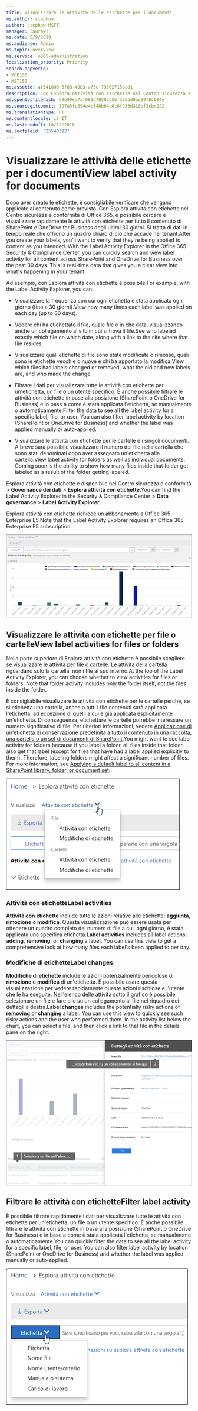 ```yaml
---
title: Visualizzare le attività delle etichette per i documenti
ms.author: stephow
author: stephow-MSFT
manager: laurawi
ms.date: 5/9/2018
ms.audience: Admin
ms.topic: overview
ms.service: o365-administration
localization_priority: Priority
search.appverid:
- MOE150
- MET150
ms.assetid: af341600-5f68-40b3-a73e-73562715acd1
description: Con Esplora attività con etichette nel Centro sicurezza e conformità di Office 365, è possibile cercare e visualizzare rapidamente le attività con etichette per tutto il contenuto di SharePoint e OneDrive for Business degli ultimi 30 giorni. Si tratta di dati in tempo reale che offrono un quadro chiaro di ciò che accade nel tenant.
ms.openlocfilehash: 69e99ea7af683d7850cd56f356ad0ac99f8c084e
ms.sourcegitcommit: 397a5fe594e4cf4bb64c0c6f233d310ef3cbd922
ms.translationtype: HT
ms.contentlocale: it-IT
ms.lasthandoff: 10/12/2018
ms.locfileid: "25540392"
---
```

# <a name="view-label-activity-for-documents"></a><span data-ttu-id="a9296-104">Visualizzare le attività delle etichette per i documenti</span><span class="sxs-lookup"><span data-stu-id="a9296-104">View label activity for documents</span></span>

<span data-ttu-id="a9296-p102">Dopo aver creato le etichette, è consigliabile verificare che vengano applicate al contenuto come previsto. Con Esplora attività con etichette nel Centro sicurezza e conformità di Office 365, è possibile cercare e visualizzare rapidamente le attività con etichette per tutto il contenuto di SharePoint e OneDrive for Business degli ultimi 30 giorni. Si tratta di dati in tempo reale che offrono un quadro chiaro di ciò che accade nel tenant.</span><span class="sxs-lookup"><span data-stu-id="a9296-p102">After you create your labels, you'll want to verify that they're being applied to content as you intended. With the Label Activity Explorer in the Office 365 Security &amp; Compliance Center, you can quickly search and view label activity for all content across SharePoint and OneDrive for Business over the past 30 days. This is real-time data that gives you a clear view into what's happening in your tenant.</span></span>
  
<span data-ttu-id="a9296-108">Ad esempio, con Esplora attività con etichette è possibile:</span><span class="sxs-lookup"><span data-stu-id="a9296-108">For example, with the Label Activity Explorer, you can:</span></span>
  
- <span data-ttu-id="a9296-109">Visualizzare la frequenza con cui ogni etichetta è stata applicata ogni giorno (fino a 30 giorni).</span><span class="sxs-lookup"><span data-stu-id="a9296-109">View how many times each label was applied on each day (up to 30 days).</span></span>
    
- <span data-ttu-id="a9296-110">Vedere chi ha etichettato il file, quale file e in che data, visualizzando anche un collegamento al sito in cui si trova il file.</span><span class="sxs-lookup"><span data-stu-id="a9296-110">See who labeled exactly which file on which date, along with a link to the site where that file resides.</span></span>
    
- <span data-ttu-id="a9296-111">Visualizzare quali etichette di file sono state modificate o rimosse, quali sono le etichette vecchie o nuove e chi ha apportato la modifica.</span><span class="sxs-lookup"><span data-stu-id="a9296-111">View which files had labels changed or removed, what the old and new labels are, and who made the change.</span></span>
    
- <span data-ttu-id="a9296-p103">Filtrare i dati per visualizzare tutte le attività con etichette per un'etichetta, un file o un utente specifico. È anche possibile filtrare le attività con etichette in base alla posizione (SharePoint o OneDrive for Business) e in base a come è stata applicata l'etichetta, se manualmente o automaticamente.</span><span class="sxs-lookup"><span data-stu-id="a9296-p103">Filter the data to see all the label activity for a specific label, file, or user. You can also filter label activity by location (SharePoint or OneDrive for Business) and whether the label was applied manually or auto-applied.</span></span>
    
- <span data-ttu-id="a9296-p104">Visualizzare le attività con etichette per le cartelle e i singoli documenti. A breve sarà possibile visualizzare il numero dei file nella cartella che sono stati denominati dopo aver assegnato un'etichetta alla cartella.</span><span class="sxs-lookup"><span data-stu-id="a9296-p104">View label activity for folders as well as individual documents. Coming soon is the ability to show how many files inside that folder got labeled as a result of the folder getting labeled.</span></span>
    
<span data-ttu-id="a9296-116">Esplora attività con etichette è disponibile nel Centro sicurezza e conformità \> **Governance dei dati** \> **Esplora attività con etichette**.</span><span class="sxs-lookup"><span data-stu-id="a9296-116">You can find the Label Activity Explorer in the Security &amp; Compliance Center \> **Data governance** \> **Label Activity Explorer**.</span></span>
  
<span data-ttu-id="a9296-117">Esplora attività con etichette richiede un abbonamento a Office 365 Enterprise E5.</span><span class="sxs-lookup"><span data-stu-id="a9296-117">Note that the Label Activity Explorer requires an Office 365 Enterprise E5 subscription.</span></span>
  
![Esplora attività con etichette](media/671ca0cd-1457-40b4-9917-b663360afd95.png)
  
## <a name="view-label-activities-for-files-or-folders"></a><span data-ttu-id="a9296-119">Visualizzare le attività con etichette per file o cartelle</span><span class="sxs-lookup"><span data-stu-id="a9296-119">View label activities for files or folders</span></span>

<span data-ttu-id="a9296-p105">Nella parte superiore di Esplora attività con etichette è possibile scegliere se visualizzare le attività per file o cartelle. Le attività della cartella riguardano solo la cartella, non i file al suo interno.</span><span class="sxs-lookup"><span data-stu-id="a9296-p105">At the top of the Label Activity Explorer, you can choose whether to view activities for files or folders. Note that folder activity includes only the folder itself, not the files inside the folder.</span></span>
  
<span data-ttu-id="a9296-p106">È consigliabile visualizzare le attività con etichette per le cartelle perché, se si etichetta una cartella, anche a tutti i file contenuti sarà applicata l'etichetta, ad eccezione di quelli a cui è già applicata esplicitamente un'etichetta. Di conseguenza, etichettare le cartelle potrebbe interessare un numero significativo di file. Per ulteriori informazioni, vedere [Applicazione di un'etichetta di conservazione predefinita a tutto il contenuto in una raccolta, una cartella o un set di documenti di SharePoint](labels.md#applying-a-default-retention-label-to-all-content-in-a-sharepoint-library-folder-or-document-set).</span><span class="sxs-lookup"><span data-stu-id="a9296-p106">You might want to see label activity for folders because if you label a folder, all files inside that folder also get that label (except for files that have had a label applied explicitly to them). Therefore, labeling folders might affect a significant number of files. For more information, see [Applying a default label to all content in a SharePoint library, folder, or document set](labels.md#applying-a-default-retention-label-to-all-content-in-a-sharepoint-library-folder-or-document-set).</span></span>
  
![Menu a discesa che mostra le attività con etichette per file e cartelle](media/11030584-f52d-49eb-86f3-7ead16a3b704.png)
  
### <a name="label-activities"></a><span data-ttu-id="a9296-126">Attività con etichette</span><span class="sxs-lookup"><span data-stu-id="a9296-126">Label activities</span></span>

 <span data-ttu-id="a9296-p107">**Attività con etichette** include tutte le azioni relative alle etichette: **aggiunta**, **rimozione** o **modifica**. Questa visualizzazione può essere usata per ottenere un quadro completo del numero di file a cui, ogni giorno, è stata applicata una specifica etichetta.</span><span class="sxs-lookup"><span data-stu-id="a9296-p107">**Label activities** includes all label actions: **adding**, **removing**, or **changing** a label. You can use this view to get a comprehensive look at how many files each label's been applied to per day.</span></span> 
  
### <a name="label-changes"></a><span data-ttu-id="a9296-129">Modifiche di etichette</span><span class="sxs-lookup"><span data-stu-id="a9296-129">Label changes</span></span>

 <span data-ttu-id="a9296-p108">**Modifiche di etichette** include le azioni potenzialmente pericolose di **rimozione** o **modifica** di un'etichetta. È possibile usare questa visualizzazione per vedere rapidamente queste azioni rischiose e l'utente che le ha eseguite. Nell'elenco delle attività sotto il grafico è possibile selezionare un file e fare clic su un collegamento al file nel riquadro dei dettagli a destra.</span><span class="sxs-lookup"><span data-stu-id="a9296-p108">**Label changes** includes the potentially risky actions of **removing** or **changing** a label. You can use this view to quickly see such risky actions and the user who performed them. In the activity list below the chart, you can select a file, and then click a link to that file in the details pane on the right.</span></span> 
  
![Riquadro dei dettagli per attività con etichette](media/eb580fd4-b5be-4fda-9ba5-c1256777310d.png)
  
## <a name="filter-label-activity"></a><span data-ttu-id="a9296-134">Filtrare le attività con etichette</span><span class="sxs-lookup"><span data-stu-id="a9296-134">Filter label activity</span></span>

<span data-ttu-id="a9296-p109">È possibile filtrare rapidamente i dati per visualizzare tutte le attività con etichette per un'etichetta, un file o un utente specifico. È anche possibile filtrare le attività con etichette in base alla posizione (SharePoint o OneDrive for Business) e in base a come è stata applicata l'etichetta, se manualmente o automaticamente.</span><span class="sxs-lookup"><span data-stu-id="a9296-p109">You can quickly filter the data to see all the label activity for a specific label, file, or user. You can also filter label activity by location (SharePoint or OneDrive for Business) and whether the label was applied manually or auto-applied.</span></span>
  
![Filtri per le attività con etichette](media/9de92985-120f-48b4-96a7-ef7ec8a71ff0.png)
  


